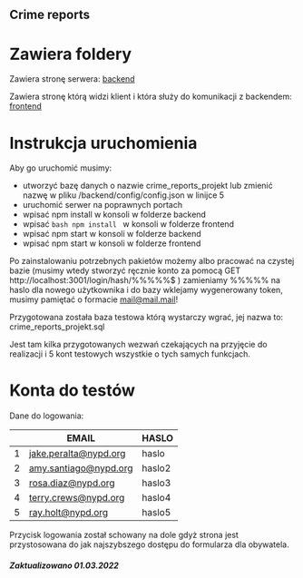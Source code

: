 ## Crime reports

# Zawiera foldery

Zawiera stronę serwera: [backend](backend)

Zawiera stronę którą widzi klient i która służy do komunikacji z backendem: [frontend](frontend)

# Instrukcja uruchomienia
Aby go uruchomić musimy:
 - utworzyć bazę danych o nazwie crime_reports_projekt lub zmienić nazwę w pliku /backend/config/config.json w linijce 5
 - uruchomić serwer na poprawnych portach
 - wpisać npm install w konsoli w folderze backend
 - wpisać ```bash npm install ``` w konsoli w folderze frontend
 - wpisać npm start w konsoli w folderze backend
 - wpisać npm start w konsoli w folderze frontend

Po zainstalowaniu potrzebnych pakietów możemy albo pracować na czystej bazie 
(musimy wtedy stworzyć ręcznie konto za pomocą GET http://localhost:3001/login/hash/%%%%%$ ) zamieniamy %%%%% na haslo dla nowego użytkownika i do bazy wklejamy 
wygenerowany token, musimy pamiętać o formacie mail@mail.mail!

Przygotowana została baza testowa którą wystarczy wgrać, jej nazwa to: crime_reports_projekt.sql

Jest tam kilka przygotowanych wezwań czekających na przyjęcie do realizacji i 5 kont testowych wszystkie o tych samych funkcjach.

# Konta do testów

Dane do logowania:

| |EMAIL                 |HASLO  |
|-|----------------------|-------|
|1|jake.peralta@nypd.org |haslo  |
|2|amy.santiago@nypd.org |haslo2 |
|3|rosa.diaz@nypd.org    |haslo3 |
|4|terry.crews@nypd.org  |haslo4 |
|5|ray.holt@nypd.org     |haslo5 |

Przycisk logowania został schowany na dole gdyż strona jest przystosowana do jak najszybszego dostępu do formularza dla obywatela.


##### Zaktualizowano 01.03.2022